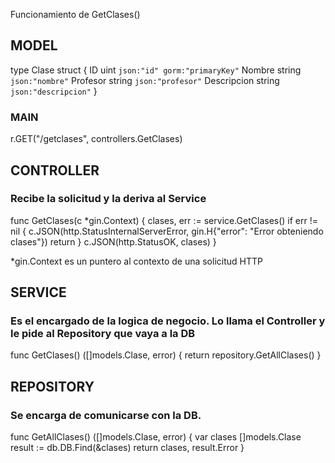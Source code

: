 Funcionamiento de GetClases()

## MODEL
type Clase struct {
	ID          uint   `json:"id" gorm:"primaryKey"`
	Nombre      string `json:"nombre"`
	Profesor    string `json:"profesor"`
	Descripcion string `json:"descripcion"`
}

### MAIN
r.GET("/getclases", controllers.GetClases)

## CONTROLLER
### Recibe la solicitud y la deriva al Service

func GetClases(c *gin.Context) {
	clases, err := service.GetClases()
	if err != nil {
		c.JSON(http.StatusInternalServerError, gin.H{"error": "Error obteniendo clases"})
		return
	}
	c.JSON(http.StatusOK, clases)
}

*gin.Context es un puntero al contexto de una solicitud HTTP

## SERVICE
### Es el encargado de la logica de negocio. Lo llama el Controller y le pide al Repository que vaya a la DB

func GetClases() ([]models.Clase, error) {
	return repository.GetAllClases()
}

## REPOSITORY
### Se encarga de comunicarse con la DB.

func GetAllClases() ([]models.Clase, error) {
	var clases []models.Clase
	result := db.DB.Find(&clases)
	return clases, result.Error
}






